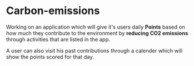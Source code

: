 # Carbon-emissions
Working on an application which will give it's users daily __Points__ based on how much they contribute to the environment by __reducing CO2 emissions__ through activities that are listed in the app.

A user can also visit his past contributions through a calender which will show the points scored for that day.
